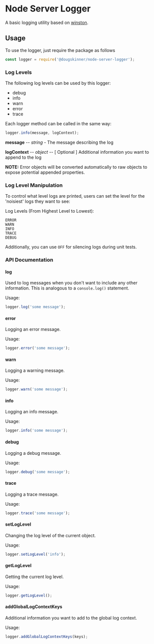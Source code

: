 # Node Server Logger

A basic logging utility based on [winston](https://github.com/winstonjs/winston).

## Usage

To use the logger, just require the package as follows

```js
const logger = require('@dougskinner/node-server-logger');
```

### Log Levels

The following log levels can be used by this logger:

- debug
- info
- warn
- error
- trace

Each logger method can be called in the same way:

```js
logger.info(message, logContext);
```

**message** -- _string_ - The message describing the log

**logContext** -- _object_ -- [ Optional ] Additional information you want to append to the log

**NOTE:** Error objects will be converted automatically to raw objects to expose potential appended properties.

### Log Level Manipulation

To control what level logs are printed, users can set the level for the 'noisiest' logs they want to see:

Log Levels (From Highest Level to Lowest):

```
ERROR
WARN
INFO
TRACE
DEBUG
```

Additionally, you can use `OFF` for silencing logs during unit tests.

### API Documentation

#### log

Used to log messages when you don't want to include any other information. This is analogous to a `console.log()` statement.

Usage:

```js
logger.log('some message');
```

#### error

Logging an error message.

Usage:

```js
logger.error('some message');
```

#### warn

Logging a warning message.

Usage:

```js
logger.warn('some message');
```

#### info

Logging an info message.

Usage:

```js
logger.info('some message');
```

#### debug

Logging a debug message.

Usage:

```js
logger.debug('some message');
```

#### trace

Logging a trace message.

Usage:

```js
logger.trace('some message');
```

#### setLogLevel

Changing the log level of the current object.

Usage:

```js
logger.setLogLevel('info');
```

#### getLogLevel

Getting the current log level.

Usage:

```js
logger.getLogLevel();
```

#### addGlobalLogContextKeys

Additional information you want to add to the global log context.

Usage:

```js
logger.addGlobalLogContextKeys(keys);
```
